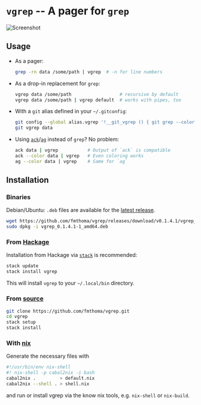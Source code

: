 `vgrep` -- A pager for `grep`
=============================

![Screenshot](./vgrep.png)

## Usage

* As a pager:

    ```bash
    grep -rn data /some/path | vgrep  # -n for line numbers
    ```

* As a drop-in replacement for `grep`:

    ```bash
    vgrep data /some/path                  # recursive by default
    vgrep data /some/path | vgrep default  # works with pipes, too
    ```

* With a `git` alias defined in your `~/.gitconfig`:

    ```bash
    git config --global alias.vgrep '!__git_vgrep () { git grep --color=always "$@" | vgrep; }; __git_vgrep'
    git vgrep data
    ```
* Using [`ack`][ack]/[`ag`][ag] instead of `grep`? No problem:

    ```bash
    ack data | vgrep           # Output of `ack` is compatible
    ack --color data | vgrep   # Even coloring works
    ag --color data | vgrep    # Same for `ag`
    ```
[ack]: http://beyondgrep.com/
[ag]:  https://github.com/ggreer/the_silver_searcher

## Installation

### Binaries

Debian/Ubuntu: `.deb` files are available for the [latest release][1].

```bash
wget https://github.com/fmthoma/vgrep/releases/download/v0.1.4.1/vgrep_0.1.4.1-1_amd64.deb
sudo dpkg -i vgrep_0.1.4.1-1_amd64.deb
```

### From [Hackage][2]

Installation from Hackage via [`stack`][3] is recommended:
```bash
stack update
stack install vgrep
```
This will install `vgrep` to your `~/.local/bin` directory.

### From [source][4]

```bash
git clone https://github.com/fmthoma/vgrep.git
cd vgrep
stack setup
stack install
```

### With [nix][5]

Generate the necessary files with
```bash
#!/usr/bin/env nix-shell
#! nix-shell -p cabal2nix -i bash
cabal2nix .         > default.nix
cabal2nix --shell . > shell.nix
```
and run or install vgrep via the know nix tools, e.g. `nix-shell` or `nix-build`.

[1]: https://github.com/fmthoma/vgrep/releases/latest
[2]: https://hackage.haskell.org/packages/vgrep
[3]: https://github.com/commercialhaskell/stack/blob/master/doc/install_and_upgrade.md
[4]: https://github.com/fmthoma/vgrep
[5]: https://nixos.org/nix/
